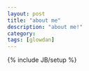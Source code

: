 ```yaml
---
layout: post
title: "about me"
description: "about me!"
category: 
tags: [glowdan]
---
```



{% include JB/setup %}
